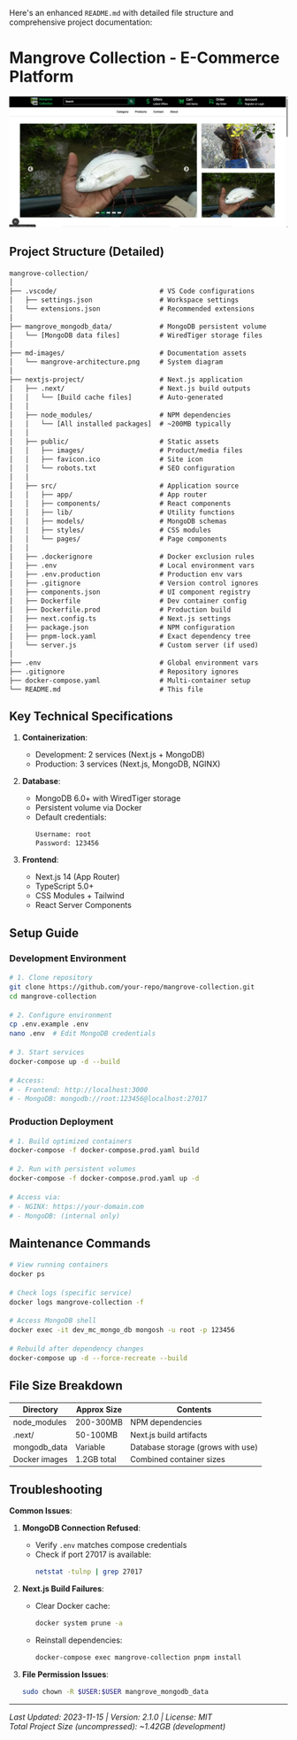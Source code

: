 Here's an enhanced `README.md` with detailed file structure and comprehensive project documentation:

# Mangrove Collection - E-Commerce Platform

![Mangrove Collection Architecture Diagram](./md-images/mangrove-screenshot.png)

## Project Structure (Detailed)

```
mangrove-collection/
│
├── .vscode/                          # VS Code configurations
│   ├── settings.json                 # Workspace settings
│   └── extensions.json               # Recommended extensions
│
├── mangrove_mongodb_data/            # MongoDB persistent volume
│   └── [MongoDB data files]          # WiredTiger storage files
│
├── md-images/                        # Documentation assets
│   └── mangrove-architecture.png     # System diagram
│
├── nextjs-project/                   # Next.js application
│   ├── .next/                        # Next.js build outputs
│   │   └── [Build cache files]       # Auto-generated
│   │
│   ├── node_modules/                 # NPM dependencies
│   │   └── [All installed packages]  # ~200MB typically
│   │
│   ├── public/                       # Static assets
│   │   ├── images/                   # Product/media files
│   │   ├── favicon.ico               # Site icon
│   │   └── robots.txt                # SEO configuration
│   │
│   ├── src/                          # Application source
│   │   ├── app/                      # App router
│   │   ├── components/               # React components
│   │   ├── lib/                      # Utility functions
│   │   ├── models/                   # MongoDB schemas
│   │   ├── styles/                   # CSS modules
│   │   └── pages/                    # Page components
│   │
│   ├── .dockerignore                 # Docker exclusion rules
│   ├── .env                          # Local environment vars
│   ├── .env.production               # Production env vars
│   ├── .gitignore                    # Version control ignores
│   ├── components.json               # UI component registry
│   ├── Dockerfile                    # Dev container config
│   ├── Dockerfile.prod               # Production build
│   ├── next.config.ts                # Next.js settings
│   ├── package.json                  # NPM configuration
│   ├── pnpm-lock.yaml                # Exact dependency tree
│   └── server.js                     # Custom server (if used)
│
├── .env                              # Global environment vars
├── .gitignore                        # Repository ignores
├── docker-compose.yaml               # Multi-container setup
└── README.md                         # This file
```

## Key Technical Specifications

1. **Containerization**:

     - Development: 2 services (Next.js + MongoDB)
     - Production: 3 services (Next.js, MongoDB, NGINX)

2. **Database**:

     - MongoDB 6.0+ with WiredTiger storage
     - Persistent volume via Docker
     - Default credentials:
          ```
          Username: root
          Password: 123456
          ```

3. **Frontend**:
     - Next.js 14 (App Router)
     - TypeScript 5.0+
     - CSS Modules + Tailwind
     - React Server Components

## Setup Guide

### Development Environment

```bash
# 1. Clone repository
git clone https://github.com/your-repo/mangrove-collection.git
cd mangrove-collection

# 2. Configure environment
cp .env.example .env
nano .env  # Edit MongoDB credentials

# 3. Start services
docker-compose up -d --build

# Access:
# - Frontend: http://localhost:3000
# - MongoDB: mongodb://root:123456@localhost:27017
```

### Production Deployment

```bash
# 1. Build optimized containers
docker-compose -f docker-compose.prod.yaml build

# 2. Run with persistent volumes
docker-compose -f docker-compose.prod.yaml up -d

# Access via:
# - NGINX: https://your-domain.com
# - MongoDB: (internal only)
```

## Maintenance Commands

```bash
# View running containers
docker ps

# Check logs (specific service)
docker logs mangrove-collection -f

# Access MongoDB shell
docker exec -it dev_mc_mongo_db mongosh -u root -p 123456

# Rebuild after dependency changes
docker-compose up -d --force-recreate --build
```

## File Size Breakdown

| Directory     | Approx Size | Contents                          |
| ------------- | ----------- | --------------------------------- |
| node_modules  | 200-300MB   | NPM dependencies                  |
| .next/        | 50-100MB    | Next.js build artifacts           |
| mongodb_data  | Variable    | Database storage (grows with use) |
| Docker images | 1.2GB total | Combined container sizes          |

## Troubleshooting

**Common Issues**:

1. **MongoDB Connection Refused**:

     - Verify `.env` matches compose credentials
     - Check if port 27017 is available:
          ```bash
          netstat -tulnp | grep 27017
          ```

2. **Next.js Build Failures**:

     - Clear Docker cache:
          ```bash
          docker system prune -a
          ```
     - Reinstall dependencies:
          ```bash
          docker-compose exec mangrove-collection pnpm install
          ```

3. **File Permission Issues**:
     ```bash
     sudo chown -R $USER:$USER mangrove_mongodb_data
     ```

---

_Last Updated: 2023-11-15 | Version: 2.1.0 | License: MIT_  
_Total Project Size (uncompressed): ~1.42GB (development)_
